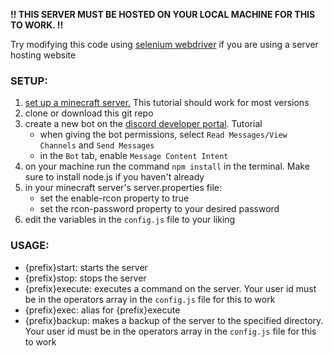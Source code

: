 **!! THIS SERVER MUST BE HOSTED ON YOUR LOCAL MACHINE FOR THIS TO WORK. !!**

Try modifying this code using [selenium webdriver](https://www.npmjs.com/package/selenium-webdriver) if you are using a server hosting website

### SETUP:
1) [set up a minecraft server.](https://youtu.be/7SClg1-GsLg) This tutorial should work for most versions
2) clone or download this git repo
3) create a new bot on the [discord developer portal](https://discord.com/developers). Tutorial 
    * when giving the bot permissions, select `Read Messages/View Channels` and `Send Messages`
    * in the `Bot` tab, enable `Message Content Intent`
4) on your machine run the command `npm install` in the terminal. Make sure to install node.js if you haven't already
5) in your minecraft server's server.properties file: 
   * set the enable-rcon property to true 
   * set the rcon-password property to your desired password
6) edit the variables in the `config.js` file to your liking

### USAGE:
* {prefix}start: starts the server 
* {prefix}stop: stops the server 
* {prefix}execute: executes a command on the server. Your user id must be in the operators array in the `config.js` file for this to work
* {prefix}exec: alias for {prefix}execute
* {prefix}backup: makes a backup of the server to the specified directory. Your user id must be in the operators array in the `config.js` file  for this to work